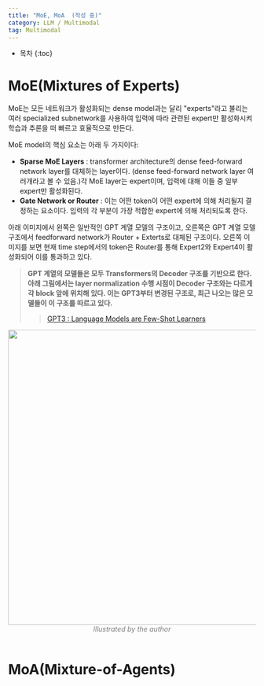 ```yaml
---
title: "MoE, MoA  (작성 중)"
category: LLM / Multimodal
tag: Multimodal
---
```








* 목차
{:toc}











# MoE(Mixtures of Experts)

MoE는 모든 네트워크가 활성화되는 dense model과는 달리 "experts"라고 불리는 여러 specialized subnetwork를 사용하여 입력에 따라 관련된 expert만 활성화시켜 학습과 추론을 떠 빠르고 효율적으로 만든다.

MoE model의 핵심 요소는 아래 두 가지이다:

- **Sparse MoE Layers** : transformer architecture의 dense feed-forward network layer를 대체하는 layer이다. (dense feed-forward network layer 여러개라고 볼 수 있음.)각 MoE layer는 expert이며, 입력에 대해 이들 중 일부 expert만 활성화된다.
- **Gate Network or Router** : 이는 어떤 token이 어떤 expert에 의해 처리될지 결정하는 요소이다. 입력의 각 부분이 가장 적합한 expert에 의해 처리되도록 한다.

아래 이미지에서 왼쪽은 일반적인 GPT 계열 모델의 구조이고, 오른쪽은 GPT 계열 모델 구조에서 feedforward network가 Router + Exterts로 대체된 구조이다. 오른쪽 이미지를 보면 현재 time step에서의 token은 Router를 통해 Expert2와 Expert4이 활성화되어 이를 통과하고 있다.

> **GPT 계열의 모델들은 모두 Transformers의 Decoder 구조를 기반으로 한다. 아래 그림에서는 layer normalization 수행 시점이 Decoder 구조와는 다르게 각 block 앞에 위치해 있다. 이는 GPT3부터 변경된 구조로, 최근 나오는 많은 모델들이 이 구조를 따르고 있다.**
>> [GPT3 : Language Models are Few-Shot Learners](https://finddme.github.io/natural%20language%20processing/2022/11/30/LMsummary/#gpt3--language-models-are-few-shot-learners)

<center><img width="600" src="https://github.com/finddme/finddme.github.io/assets/53667002/97092b29-2672-4717-bc15-7fbc664fb2a5"></center>
<center><em style="color:gray;">Illustrated by the author</em></center><br>

# MoA(Mixture-of-Agents)
